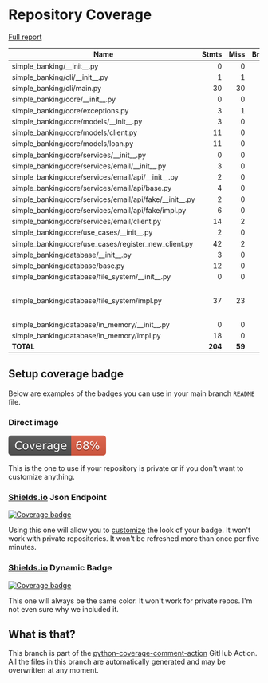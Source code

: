 # Repository Coverage

[Full report](https://htmlpreview.github.io/?https://github.com/Tomperez98/simple-banking/blob/python-coverage-comment-action-data/htmlcov/index.html)

| Name                                                         |    Stmts |     Miss |   Branch |   BrPart |     Cover |   Missing |
|------------------------------------------------------------- | -------: | -------: | -------: | -------: | --------: | --------: |
| simple\_banking/\_\_init\_\_.py                              |        0 |        0 |        0 |        0 |    100.0% |           |
| simple\_banking/cli/\_\_init\_\_.py                          |        1 |        1 |        0 |        0 |      0.0% |         1 |
| simple\_banking/cli/main.py                                  |       30 |       30 |        4 |        0 |      0.0% |      3-56 |
| simple\_banking/core/\_\_init\_\_.py                         |        0 |        0 |        0 |        0 |    100.0% |           |
| simple\_banking/core/exceptions.py                           |        3 |        1 |        0 |        0 |     66.7% |         9 |
| simple\_banking/core/models/\_\_init\_\_.py                  |        3 |        0 |        0 |        0 |    100.0% |           |
| simple\_banking/core/models/client.py                        |       11 |        0 |        2 |        0 |    100.0% |           |
| simple\_banking/core/models/loan.py                          |       11 |        0 |        2 |        0 |    100.0% |           |
| simple\_banking/core/services/\_\_init\_\_.py                |        0 |        0 |        0 |        0 |    100.0% |           |
| simple\_banking/core/services/email/\_\_init\_\_.py          |        3 |        0 |        0 |        0 |    100.0% |           |
| simple\_banking/core/services/email/api/\_\_init\_\_.py      |        2 |        0 |        0 |        0 |    100.0% |           |
| simple\_banking/core/services/email/api/base.py              |        4 |        0 |        0 |        0 |    100.0% |           |
| simple\_banking/core/services/email/api/fake/\_\_init\_\_.py |        2 |        0 |        0 |        0 |    100.0% |           |
| simple\_banking/core/services/email/api/fake/impl.py         |        6 |        0 |        0 |        0 |    100.0% |           |
| simple\_banking/core/services/email/client.py                |       14 |        2 |        0 |        0 |     85.7% |     25-26 |
| simple\_banking/core/use\_cases/\_\_init\_\_.py              |        2 |        0 |        0 |        0 |    100.0% |           |
| simple\_banking/core/use\_cases/register\_new\_client.py     |       42 |        2 |        6 |        2 |     91.7% |    81, 90 |
| simple\_banking/database/\_\_init\_\_.py                     |        3 |        0 |        0 |        0 |    100.0% |           |
| simple\_banking/database/base.py                             |       12 |        0 |        0 |        0 |    100.0% |           |
| simple\_banking/database/file\_system/\_\_init\_\_.py        |        0 |        0 |        0 |        0 |    100.0% |           |
| simple\_banking/database/file\_system/impl.py                |       37 |       23 |        4 |        0 |     34.1% |22-28, 34-36, 44-52, 56-78 |
| simple\_banking/database/in\_memory/\_\_init\_\_.py          |        0 |        0 |        0 |        0 |    100.0% |           |
| simple\_banking/database/in\_memory/impl.py                  |       18 |        0 |        0 |        0 |    100.0% |           |
|                                                    **TOTAL** |  **204** |   **59** |   **18** |    **2** | **68.9%** |           |


## Setup coverage badge

Below are examples of the badges you can use in your main branch `README` file.

### Direct image

[![Coverage badge](https://raw.githubusercontent.com/Tomperez98/simple-banking/python-coverage-comment-action-data/badge.svg)](https://htmlpreview.github.io/?https://github.com/Tomperez98/simple-banking/blob/python-coverage-comment-action-data/htmlcov/index.html)

This is the one to use if your repository is private or if you don't want to customize anything.

### [Shields.io](https://shields.io) Json Endpoint

[![Coverage badge](https://img.shields.io/endpoint?url=https://raw.githubusercontent.com/Tomperez98/simple-banking/python-coverage-comment-action-data/endpoint.json)](https://htmlpreview.github.io/?https://github.com/Tomperez98/simple-banking/blob/python-coverage-comment-action-data/htmlcov/index.html)

Using this one will allow you to [customize](https://shields.io/endpoint) the look of your badge.
It won't work with private repositories. It won't be refreshed more than once per five minutes.

### [Shields.io](https://shields.io) Dynamic Badge

[![Coverage badge](https://img.shields.io/badge/dynamic/json?color=brightgreen&label=coverage&query=%24.message&url=https%3A%2F%2Fraw.githubusercontent.com%2FTomperez98%2Fsimple-banking%2Fpython-coverage-comment-action-data%2Fendpoint.json)](https://htmlpreview.github.io/?https://github.com/Tomperez98/simple-banking/blob/python-coverage-comment-action-data/htmlcov/index.html)

This one will always be the same color. It won't work for private repos. I'm not even sure why we included it.

## What is that?

This branch is part of the
[python-coverage-comment-action](https://github.com/marketplace/actions/python-coverage-comment)
GitHub Action. All the files in this branch are automatically generated and may be
overwritten at any moment.